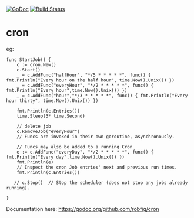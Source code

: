 [![GoDoc](http://godoc.org/github.com/robfig/cron?status.png)](http://godoc.org/github.com/robfig/cron) 
[![Build Status](https://travis-ci.org/robfig/cron.svg?branch=master)](https://travis-ci.org/robfig/cron)

# cron

eg:
```$xslt
func StartJob() {
    c := cron.New()
    c.Start()
    _ = c.AddFunc("halfHour", "*/5 * * * * *", func() { fmt.Println("Every hour on the half hour", time.Now().Unix()) })
    _ = c.AddFunc("everyHour", "*/2 * * * * *", func() { fmt.Println("Every hour",time.Now().Unix()) })
    _ = c.AddFunc("hour","*/3 * * * * *", func() { fmt.Println("Every hour thirty", time.Now().Unix()) })
    
    fmt.Println(c.Entries())
    time.Sleep(3* time.Second)
    
    // delete job
    c.RemoveJob("everyHour")
    // Funcs are invoked in their own goroutine, asynchronously.
    
    // Funcs may also be added to a running Cron
    e := c.AddFunc("everyDay", "*/2 * * * * *", func() { fmt.Println("Every day",time.Now().Unix()) })
    fmt.Println(e)
    // Inspect the cron Job entries' next and previous run times.
    fmt.Println(c.Entries())
    
   // c.Stop()  // Stop the scheduler (does not stop any jobs already running).
    
}
```

Documentation here: https://godoc.org/github.com/robfig/cron
